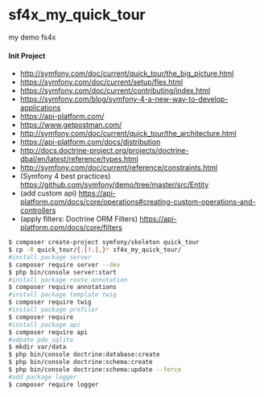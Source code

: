 # sf4x_my_quick_tour
my demo fs4x
#### Init Project
- http://symfony.com/doc/current/quick_tour/the_big_picture.html
- https://symfony.com/doc/current/setup/flex.html
- https://symfony.com/doc/current/contributing/index.html
- https://symfony.com/blog/symfony-4-a-new-way-to-develop-applications
- https://api-platform.com/
- https://www.getpostman.com/
- http://symfony.com/doc/current/quick_tour/the_architecture.html
- https://api-platform.com/docs/distribution
- http://docs.doctrine-project.org/projects/doctrine-dbal/en/latest/reference/types.html
- http://symfony.com/doc/current/reference/constraints.html
- (Symfony 4 best practices) https://github.com/symfony/demo/tree/master/src/Entity
- (add custom api) https://api-platform.com/docs/core/operations#creating-custom-operations-and-controllers
- (apply filters: Doctrine ORM Filters) https://api-platform.com/docs/core/filters
```bash
$ composer create-project symfony/skeleton quick_tour
$ cp -R quick_tour/{.[!.],}* sf4x_my_quick_tour/
#install package server
$ composer require server --dev
$ php bin/console server:start
#install package route annotation
$ composer require annotations
#install package template twig
$ composer require twig
#install package profiler
$ composer require 
#install package api
$ composer require api
#udpate pdo_sqlite
$ mkdir var/data
$ php bin/console doctrine:database:create
$ php bin/console doctrine:schema:create
$ php bin/console doctrine:schema:update --force
#add package logger
$ composer require logger
```